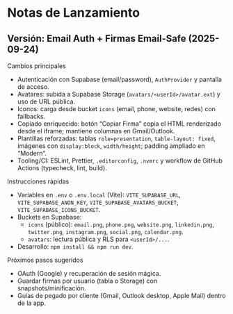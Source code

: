 # Notas de Lanzamiento

## Versión: Email Auth + Firmas Email‑Safe (2025-09-24)

Cambios principales
- Autenticación con Supabase (email/password), `AuthProvider` y pantalla de acceso.
- Avatares: subida a Supabase Storage (`avatars/<userId>/avatar.ext`) y uso de URL pública.
- Iconos: carga desde bucket `icons` (email, phone, website, redes) con fallbacks.
- Copiado enriquecido: botón “Copiar Firma” copia el HTML renderizado desde el iframe; mantiene columnas en Gmail/Outlook.
- Plantillas reforzadas: tablas `role=presentation`, `table-layout: fixed`, imágenes con `display:block`, `width/height`; padding ampliado en “Modern”.
- Tooling/CI: ESLint, Prettier, `.editorconfig`, `.nvmrc` y workflow de GitHub Actions (typecheck, lint, build).

Instrucciones rápidas
- Variables en `.env` o `.env.local` (Vite): `VITE_SUPABASE_URL`, `VITE_SUPABASE_ANON_KEY`, `VITE_SUPABASE_AVATARS_BUCKET`, `VITE_SUPABASE_ICONS_BUCKET`.
- Buckets en Supabase:
  - `icons` (público): `email.png`, `phone.png`, `website.png`, `linkedin.png`, `twitter.png`, `instagram.png`, `social.png`, `calendar.png`.
  - `avatars`: lectura pública y RLS para `<userId>/...`.
- Desarrollo: `npm install && npm run dev`.

Próximos pasos sugeridos
- OAuth (Google) y recuperación de sesión mágica.
- Guardar firmas por usuario (tabla o Storage) con snapshots/minificación.
- Guías de pegado por cliente (Gmail, Outlook desktop, Apple Mail) dentro de la app.
